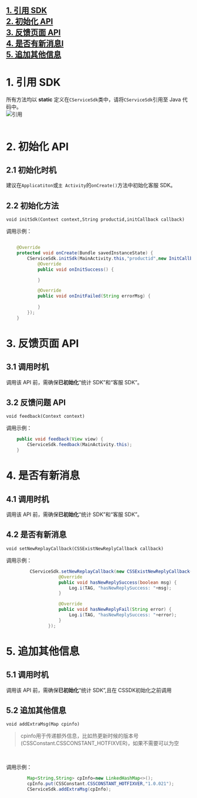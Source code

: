 [1. 引用 SDK](#jump1)<br>
[2. 初始化 API](#jump2)</br>
[3. 反馈页面 API](#jump3)<br>
[4. 是否有新消息I](#jump4)<br>
[5. 追加其他信息](#jump5)<br>
------------

# <span id="jump1">1. 引用 SDK</span>

所有方法均以 **static** 定义在`CServiceSdk`类中，请将`CServiceSdk`引用至 Java 代码中。
</br>
![引用](http://doc.gamehaus.com/uploads/202001/5e0dc36a4483a_5e0dc36a.png "引用")
</br>
&ensp;
# <span id="jump2">2. 初始化 API</span>
## 2.1 初始化时机
建议在`Applicatiton`或`主 Activity`的`onCreate()`方法中初始化客服 SDK。

## 2.2 初始化方法
`
void initSdk(Context context,String productid,initCallback callback)
`


调用示例：

```java

    @Override
    protected void onCreate(Bundle savedInstanceState) {
        CServiceSdk.initSdk(MainActivity.this,"productid",new InitCallback() {
            @Override
            public void onInitSuccess() {

            }

            @Override
            public void onInitFailed(String errorMsg) {
 
            }
        });
	}
```
# <span id="jump3">3. 反馈页面 API</span>
## 3.1 调用时机
调用该 API 前，需确保**已初始化**“统计 SDK”和“客服 SDK”。
## 3.2 反馈问题 API

`
void feedback(Context context)
`
</br>

调用示例：
```java
    public void feedback(View view) {
        CServiceSdk.feedback(MainActivity.this);
    }
```

# <span id="jump4">4. 是否有新消息</span>
## 4.1 调用时机
调用该 API 前，需确保**已初始化**“统计 SDK”和“客服 SDK”。
## 4.2 是否有新消息

`
void setNewReplayCallback(CSSExistNewReplyCallback callback)
`
</br>

调用示例：
```java
         CServiceSdk.setNewReplayCallback(new CSSExistNewReplyCallback() {
                    @Override
                    public void hasNewReplySuccess(boolean msg) {
                        Log.i(TAG, "hasNewReplySuccess: "+msg);
                    }

                    @Override
                    public void hasNewReplyFail(String error) {
                        Log.i(TAG, "hasNewReplySuccess: "+error);
                    }
                });
```
# <span id="jump5">5. 追加其他信息</span>
## 5.1 调用时机
调用该 API 前，需确保**已初始化**“统计 SDK”,且在 CSSDK初始化之前调用
## 5.2 追加其他信息

`
void addExtraMsg(Map cpinfo)
`
> cpinfo用于传递额外信息，比如热更新时候的版本号(CSSConstant.CSSCONSTANT_HOTFIXVER)，如果不需要可以为空
</br>

调用示例：
```java
		Map<String,String> cpInfo=new LinkedHashMap<>();
		cpInfo.put(CSSConstant.CSSCONSTANT_HOTFIXVER,"1.0.021");
		CServiceSdk.addExtraMsg(cpInfo);
```